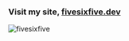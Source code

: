### Visit my site, [fivesixfive.dev](https://fivesixfive.dev)

<p><img src="https://github-readme-stats.vercel.app/api/top-langs?username=thefivesixfive&show_icons=true&locale=en&theme=dracula&layout=compact" alt="fivesixfive" /></p>
